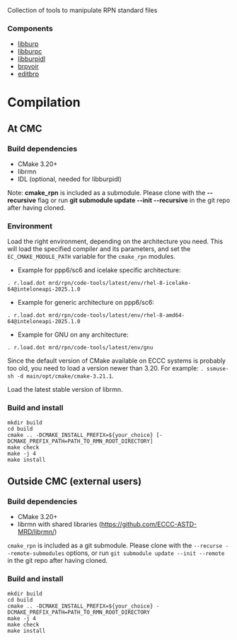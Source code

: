
Collection of tools to manipulate RPN standard files

### Components
  * [libburp](src/libburp/README.md)
  * [libburpc](src/libburpc/README.md)
  * [libburpidl](src/libburpidl/README.md)
  * [brpvoir](src/brpvoir/README.md)
  * [editbrp](src/editbrp/README.md)

# Compilation

## At CMC

### Build dependencies

- CMake 3.20+
- librmn
- IDL (optional, needed for libburpidl)

Note: **cmake_rpn** is included as a submodule.  Please clone with the
**--recursive** flag or run **git submodule update --init --recursive** in the
git repo after having cloned.

### Environment

Load the right environment, depending on the architecture you need.  This
will load the specified compiler and its parameters, and set the
`EC_CMAKE_MODULE_PATH` variable for the `cmake_rpn` modules.

- Example for ppp6/sc6 and icelake specific architecture:

```
. r.load.dot mrd/rpn/code-tools/latest/env/rhel-8-icelake-64@inteloneapi-2025.1.0
```

- Example for generic architecture on ppp6/sc6:

```
. r.load.dot mrd/rpn/code-tools/latest/env/rhel-8-amd64-64@inteloneapi-2025.1.0
```

- Example for GNU on any architecture:

```
. r.load.dot mrd/rpn/code-tools/latest/env/gnu
```

Since the default version of CMake available on ECCC systems is probably too
old, you need to load a version newer than 3.20.  For example: `. ssmuse-sh
-d main/opt/cmake/cmake-3.21.1`.

Load the latest stable version of librmn.

### Build and install

```
mkdir build
cd build
cmake .. -DCMAKE_INSTALL_PREFIX=${your_choice} [-DCMAKE_PREFIX_PATH=PATH_TO_RMN_ROOT_DIRECTORY]
make check
make -j 4
make install
```

## Outside CMC (external users)

### Build dependencies

- CMake 3.20+
- librmn with shared libraries (https://github.com/ECCC-ASTD-MRD/librmn/)

`cmake_rpn` is included as a git submodule.  Please clone with the
`--recurse --remote-submodules` options, or run `git submodule update --init
--remote` in the git repo after having cloned.

### Build and install

```
mkdir build
cd build
cmake .. -DCMAKE_INSTALL_PREFIX=${your_choice} -DCMAKE_PREFIX_PATH=PATH_TO_RMN_ROOT_DIRECTORY
make -j 4
make check
make install
```

